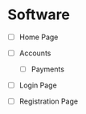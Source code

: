 # Software 

- [ ] Home Page
- [ ] Accounts
  - [ ] Payments
- [ ] Login Page
- [ ] Registration Page

